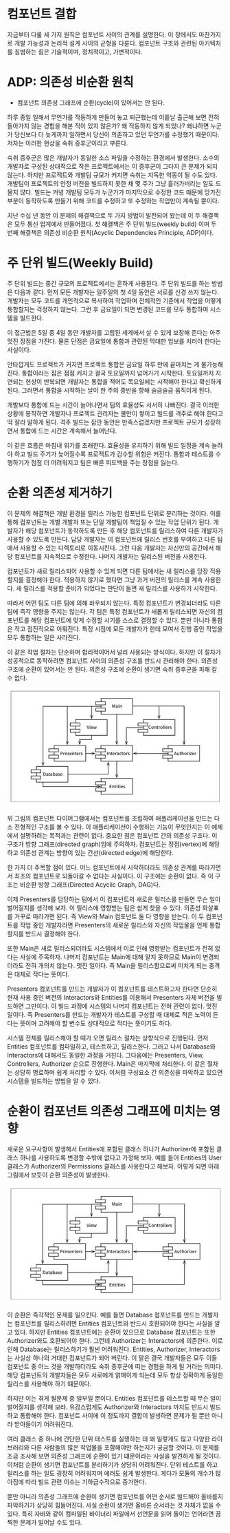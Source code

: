 # **컴포넌트 결합**  
지금부터 다룰 세 가지 원칙은 컴포넌트 사이의 관계를 설명한다. 이 장에서도 마찬가지로 개발 가능성과 논리적 설계 사이의 균형을 다룬다. 컴포넌트 
구조와 관련된 아키텍처를 침범하는 힘은 기술적이며, 정치적이고, 가변적이다.  
  
# **ADP: 의존성 비순환 원칙**  
- 컴포넌트 의존성 그래프에 순환(cycle)이 있어서는 안 된다.  
  
하루 종일 일해서 무언가를 작동하게 만들어 놓고 퇴근했는데 이틑날 출근해 보면 전혀 돌아가지 않는 경험을 해본 적이 있지 않은가? 왜 작동하지 않게 
되었나? 왜냐하면 누군가 당신보다 더 늦게까지 일하면서 당신이 의존하고 있던 무언가를 수정했기 때문이다. 저자는 이러한 현상을 숙취 증후군이라고 부른다.  
  
숙취 증후군은 많은 개발자가 동일한 소스 파일을 수정하는 환경에서 발생한다. 소수의 개발자로 구성된 상대적으로 작은 프로젝트에서는 이 증후군이 그다지 
큰 문제가 되지 않는다. 하지만 프로젝트와 개발팀 규모가 커지면 숙취는 지독한 악몽이 될 수도 있다. 개발팀이 프로젝트의 안정 버전을 빌드하지 못한 채 
몇 주가 그냥 흘러가버리는 일도 드물지 않다. 빌드는 커녕 개발팀 모두가 누군가가 마지막으로 수정한 코드 떄문에 망가진 부분이 동작하도록 만들기 위해 
코드를 수정하고 또 수정하는 작업만이 계속될 뿐이다.  
  
지난 수십 년 동안 이 문제의 해결책으로 두 가지 방법이 발전되어 왔는데 이 두 해결책은 모두 통신 업계에서 만들어졌다. 첫 해결책은 주 단위 빌드(weekly build) 
이며 두 번째 해결책은 의존성 비순환 원칙(Acyclic Dependencies Principle, ADP)이다.  
  
# **주 단위 빌드(Weekly Build)**  
주 단위 빌드는 중간 규모의 프로젝트에서는 흔하게 사용된다. 주 단위 빌드를 하는 방법은 다음과 같다. 먼저 모든 개발자는 일주일의 첫 4일 동안은 서로를 
신경 쓰지 않는다. 개발자는 모두 코드를 개인적으로 복사하여 작업하며 전체적인 기준에서 작업을 어떻게 통합할지는 걱정하지 않는다. 그런 후 금요일이 되면 
변경된 코드를 모두 통합하여 시스템을 빌드한다.  
  
이 접근법은 5일 중 4일 동안 개발자를 고립된 세계에서 살 수 있게 보장해 준다는 아주 멋진 장점을 가진다. 물론 단점은 금요일에 통합과 관련된 막대한 업보를 
치러야 한다는 사실이다.  
  
안타깝게도 프로젝트가 커지면 프로젝트 통합은 금요일 하루 만에 끝마치는 게 불가능해진다. 통합이라는 짐은 점점 커지고 결국 토요일까지 넘어가기 시작한다. 
토요일까지 지연되는 현상이 반복되면 개발자는 통합을 적어도 목요일에는 시작해야 한다고 확신하게 된다. 그러면서 통합을 시작하는 날이 한 주의 중반을 
향해 슬금슬금 움직이게 된다.  
  
개발보다 통합에 드는 시간이 늘어나면서 팀의 효율성도 서서히 나빠진다. 결국 이러한 상황에 봉착하면 개발자나 프로젝트 관리자는 불만이 쌓이고 빌드를 
격주로 해야 한다고 딱 잘라 말하게 된다. 격주 빌드는 잠깐 동안은 만족스럽겠지만 프로젝트 규모가 성장하면서 통합에 드는 시간은 계속해서 늘어난다.  
  
이 같은 흐름은 마침내 위기를 초래한다. 효율성을 유지하기 위해 빌드 일정을 계속 늘려야 하고 빌드 주기가 늦어질수록 프로젝트가 감수할 위험은 커진다. 
통합과 테스트를 수행하기가 점점 더 어려워지고 팀은 빠른 피드백을 주는 장점을 잃는다.  
  
# **순환 의존성 제거하기**  
이 문제의 해결책은 개발 환경을 릴리스 가능한 컴포넌트 단위로 분리하는 것이다. 이를 통해 컴포넌트는 개별 개발자 또는 단일 개발팀이 책임질 수 있는 
작업 단위가 된다. 개발자가 해당 컴포넌트가 동작하도록 만든 후 해당 컴포넌트를 릴리스하여 다른 개발자가 사용할 수 있도록 만든다. 담당 개발자는 이 
컴포넌트에 릴리스 번호를 부여하고 다른 팀에서 사용할 수 있는 디렉토리로 이동시킨다. 그런 다음 개발자는 자신만의 공간에서 해당 컴포넌트를 지속적으로 수정한다. 
나머지 개발자는 릴리스된 버전을 사용한다.  
  
컴포넌트가 새로 릴리스되어 사용할 수 있게 되면 다른 팀에서는 새 릴리스를 당장 적용할지를 결정해야 한다. 적용하지 않기로 했다면 그냥 과거 버전의 
릴리스를 계속 사용한다. 새 릴리스를 적용할 준비가 되었다는 판단이 들면 새 릴리스를 사용하기 시작한다.  
  
따라서 어떤 팀도 다른 팀에 의해 좌우되지 않는다. 특정 컴포넌트가 변경되더라도 다른 팀에 즉각 영향을 주지는 않는다. 각 팀은 특정 컴포넌트가 새롭게 
릴리스되면 자신의 컴포넌트를 해당 컴포넌트에 맞게 수정할 시기를 스스로 결정할 수 있다. 뿐만 아니라 통합은 작고 점진적으로 이뤄진다. 특정 시점에 모든 
개발자가 한데 모여서 진행 중인 작업을 모두 통합하는 일은 사라진다.  
  
이 같은 작업 절차는 단순하며 합리적이어서 널리 사용되는 방식이다. 하지만 이 절차가 성공적으로 동작하려면 컴포넌트 사이의 의존성 구조를 반드시 
관리해야 한다. 의존성 구조에 순환이 있어서는 안 된다. 의존성 구조에 순환이 생기면 숙취 증후군을 피해 갈 수 없다.  
  
![img.png](image/img.png)  
  
위 그림의 컴포넌트 다이어그램에서는 컴포넌트를 조립하여 애플리케이션을 만드는 다소 전형적인 구조를 볼 수 있다. 이 애플리케이션이 수행하는 기능이 
무엇인지는 이 예제에서 설명하려는 목적과는 관련이 없다. 중요한 점은 컴포넌트 간의 의존성 구조다. 이 구조가 방향 그래프(directed graph)임에 
주의하자. 컴포넌트는 정점(vertex)에 해당하고 의존성 관계는 방향이 있는 간선(directed edge)에 해당한다.  
  
한 가지 더 주목할 점이 있다. 어느 컴포넌트에서 시작하더라도 의존성 관계를 따라가면서 최초의 컴포넌트로 되돌아갈 수 없다는 사실이다. 이 구조에는 
순환이 없다. 즉 이 구조는 비순환 방향 그래프(Directed Acyclic Graph, DAG)다.  
  
이제 Presenters를 담당하는 팀에서 이 컴포넌트의 새로운 릴리스를 만들면 무슨 일이 벌어질지를 생각해 보자. 이 릴리스에 영향받는 팀은 쉽게 찾을 
수 있다. 의존성 화살표를 거꾸로 따라가면 된다. 즉 View와 Main 컴포넌트 둘 다 영향을 받는다. 이 두 컴포넌트를 작업 중인 개발자라면 Presenters의 
새로운 릴리스와 자신의 작업물을 언제 통합할지를 반드시 결정해야 한다.  
  
또한 Main은 새로 릴리스되더라도 시스템에서 이로 인해 영향받는 컴포넌트가 전혀 없다는 사실에 주목하자. 나머지 컴포넌트는 Main에 대해 알지 못하므로 
Main이 변경되더라도 전혀 개의치 않는다. 멋진 일이다. 즉 Main을 릴리스함으로써 미치게 되는 충격은 대체로 작다는 뜻이다.  
  
Presenters 컴포넌트를 만드는 개발자가 이 컴포넌트를 테스트하고자 한다면 단순히 현재 사용 중인 버전의 Interactors와 Entities를 이용해서 Presenters 
자체 버전을 빌드하면 그만이다. 이 빌드 과정에 시스템의 나머지 컴포넌트는 전혀 관련이 없다. 멋진 일이다. 즉 Presenters를 만드는 개발자가 테스트를 
구성할 때 대체로 적은 노력이 든다는 뜻이며 고려해야 할 변수도 상대적으로 적다는 뜻이기도 하다.  
  
시스템 전체를 릴리스해야 할 때가 오면 릴리스 절차는 상향식으로 진행된다. 먼저 Entities 컴포넌트를 컴파일하고, 테스트하고, 릴리스한다. 그러고 나서 
Database와 Interactors에 대해서도 동일한 과정을 거친다. 그다음에는 Presenters, View, Controllers, Authorizer 순으로 진행한다. Main은 
마지막에 처리한다. 이 같은 절차는 상당히 명료하며 쉽게 처리할 수 있다. 이처럼 구성요소 간 의존성을 파악하고 있으면 시스템을 빌드하는 방법을 알 수 
있다.  
  
# **순환이 컴포넌트 의존성 그래프에 미치는 영향**  
새로운 요구사항이 발생해서 Entities에 포함된 클래스 하나가 Authorizer에 포함된 클래스 하나를 사용하도록 변경할 수밖에 없다고 가정해 보자. 예를 
들어 Entities의 User 클래스가 Authorizer의 Permissions 클래스를 사용한다고 해보자. 이렇게 되면 아래 그림에서 보듯이 순환 의존성이 발생한다.  
  
![img.png](image/img2.png)  
  
이 순환은 즉각적인 문제를 일으킨다. 예를 들면 Database 컴포넌트를 만드는 개발자는 컴포넌트를 릴리스하려면 Entities 컴포넌트와 반드시 호환되어야 
한다는 사실을 알고 있다. 하지만 Entities 컴포넌트에는 순환이 있으므로 Database 컴포넌트는 또한 Authorizer와도 호환되어야 한다. 그런데 Authorizer는 
Interactors에 의존한다. 이로 인해 Database는 릴리스하기가 훨씬 어려워진다. Entities, Authorizer, Interactors는 사실상 하나의 거대한 컴포넌트가 
되어 버린다. 이 말은 결국 개발자들은 모두 이들 컴포넌트 중 어느 것을 개발하더라도 숙취 증후군에 떠는 경험을 하게 될 거라는 의미다. 해당 컴포넌트의 
개발자들은 모두 서로에게 얽매이게 되는데 모두 항상 정확하게 동일한 릴리스를 사용해야 하기 떄문이다.  
  
하지만 이는 겪게 될문제 중 일부일 뿐이다. Entities 컴포넌트를 테스트할 때 무슨 일이 벌어질지를 생각해 보라. 유감스럽게도 Authorizer와 Interactors 까지도 
반드시 빌드하고 통합해야 한다. 컴포넌트 사이에 이 정도까지 결합이 발생하면 문제가 될 뿐만 아니라 받아들이기 어려워진다.  
  
여러 클래스 중 하나에 간단한 단위 테스트를 실행하는 데 왜 일렇게도 많고 다양한 라이브러리와 다른 사람들의 많은 작업물을 포함해야만 하는지가 궁금할 
것이다. 이 문제를 조금 조사해 보면 의존성 그래프에 순환이 있기 떄문이라는 사실을 발견하게 될 것이다. 이처럼 순환이 생기면 컴포넌트를 분리하기가 상당히 
어려워진다. 단위 테스트를 하고 릴리스를 하는 일도 굉장히 어려워지며 에러도 쉽게 발생한다. 게다가 모듈의 개수가 많아짐에 따라 빌드 관련 이슈는 
기하급수적으로 증가한다.  
  
뿐만 아니라 의존성 그래프에 순환이 생기면 컴포넌트를 어떤 순서로 빌드해야 올바를지 파악하기가 상당히 힘들어진다. 사실 순환이 생기면 올바른 순서라는 
것 자체가 없을 수 있다. 특히 자바와 같이 컴파일된 바이너리 파일에서 선언문을 읽어 들이는 언어라면 끔찍한 문제가 일어날 수도 있다.  
  
